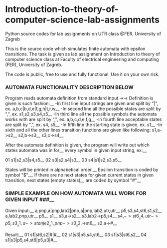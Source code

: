 # Introduction-to-theory-of-computer-science-lab-assignments
Python source codes for lab assignments on UTR class @FER, University of Zagreb

This is the source code which simulates finite automata with epsilon transitions.
The task is given as lab assignment on Introduction to theory of computer science 
class at Faculty of electrical engineering and computing (FER), University of Zagreb.

The code is public, free to use and fully functional. Use it on your own risk.

### AUTOMATA FUNCTIONALITY DESCRIPTION BELOW ###

Program reads automata definition from standard input.→→
Definition is given is such fashion:__
  -In first line input strings are given and split by "|", ex. a,b,c|b,d,e|f,g,h|t,r,w__
  -In second line all the possible states are split by ",", ex. s1,s2,s3,s4,s5__
  -In third line all the possible symbols the automata works with are split by ",", ex. a,b,c,d,e,f,g__
  -in fourth line acceptable states are split by ",", ex. s4, s5__
  -In fifth line the starting state is given, ex. s1__
  -In sixth and all the other lines transition functions are given like following: s1,a->s2__
                                                                                   s2,b->s3__
                                                                                   s3,c->s4__
                                                                                   
After the automata definition is given, the program will write out which states automata was in for__ 
every symbol in given input string, ex:__

01 s1|s2,s3|s4,s5__
02 s3|s2,s4|s3__
03 s4|s1|s2,s3,s5__

States will be printed in alphabetical order.__
Epsilon transition is coded by symbol "$".__
If there are no next states for given current states in given transition, next states (empty states)__
are coded by symbol "#"__

### SIMPLE EXAMPLE ON HOW AUTOMATA WILL WORK FOR GIVEN INPUT ###__
Given input:__
a,pnp,a|pnp,lab2|pnp,a|pnp,lab2,utr,utr__
p5,s3,s4,st6,s1,s2__
a,lab2,pnp,utr__
p5__
s1__
s3,a->s2__
s3,lab2->p5,s4__
s4,$->st6__
s4,utr->p5,s3__
s1,a->stanje2__
s1,pnp->s3__
s2,$->st6__
s2,a->#__

Result:__
01 s1|st6,s2|#|#__
02 s1|s3|p5,s4,st6__
03 s1|s3|st6,s2__
04 s1|s3|p5,s4,st6|p5,s3|#__
